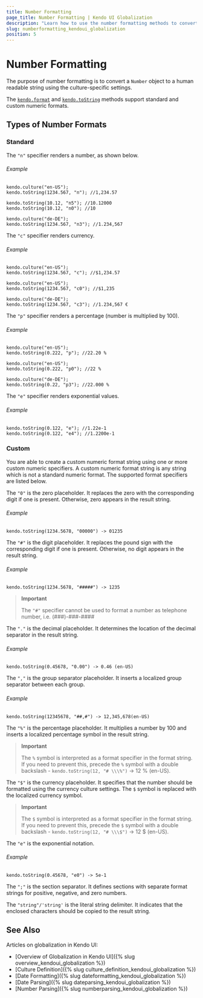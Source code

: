```yaml
---
title: Number Formatting
page_title: Number Formatting | Kendo UI Globalization
description: "Learn how to use the number formatting methods to convert a number object to a human readable string using the Kendo UI culture specific settings."
slug: numberformatting_kendoui_globalization
position: 5
---
```


# Number Formatting

The purpose of number formatting is to convert a `Number` object to a human readable string using the culture-specific settings.

The [`kendo.format`](/api/javascript/kendo#format) and [`kendo.toString`](/api/javascript/kendo#tostring) methods support standard and custom numeric formats.

## Types of Number Formats

### Standard

The `"n"` specifier renders a number, as shown below.

###### Example

    kendo.culture("en-US");
    kendo.toString(1234.567, "n"); //1,234.57

    kendo.toString(10.12, "n5"); //10.12000
    kendo.toString(10.12, "n0"); //10

    kendo.culture("de-DE");
    kendo.toString(1234.567, "n3"); //1.234,567

The `"c"` specifier renders currency.

###### Example

    kendo.culture("en-US");
    kendo.toString(1234.567, "c"); //$1,234.57

    kendo.culture("en-US");
    kendo.toString(1234.567, "c0"); //$1,235

    kendo.culture("de-DE");
    kendo.toString(1234.567, "c3"); //1.234,567 €

The `"p"` specifier renders a percentage (number is multiplied by 100).

###### Example

    kendo.culture("en-US");
    kendo.toString(0.222, "p"); //22.20 %

    kendo.culture("en-US");
    kendo.toString(0.222, "p0"); //22 %

    kendo.culture("de-DE");
    kendo.toString(0.22, "p3"); //22.000 %

The `"e"` specifier renders exponential values.

###### Example

    kendo.toString(0.122, "e"); //1.22e-1
    kendo.toString(0.122, "e4"); //1.2200e-1

### Custom

You are able to create a custom numeric format string using one or more custom numeric specifiers. A custom numeric format string is any string which is not a standard numeric format. The supported format specifiers are listed below.

The `"0"` is the zero placeholder. It replaces the zero with the corresponding digit if one is present. Otherwise, zero appears in the result string.

###### Example

    kendo.toString(1234.5678, "00000") -> 01235

The `"#"` is the digit placeholder. It replaces the pound sign with the corresponding digit if one is present. Otherwise, no digit appears in the result string.

###### Example

    kendo.toString(1234.5678, "#####") -> 1235

> **Important**
>
> The `"#"` specifier cannot be used to format a number as telephone number, i.e. (###)-###-####

The `"."` is the decimal placeholder. It determines the location of the decimal separator in the result string.

###### Example

    kendo.toString(0.45678, "0.00") -> 0.46 (en-US)

The `","` is the group separator placeholder. It inserts a localized group separator between each group.

###### Example

    kendo.toString(12345678, "##,#") -> 12,345,678(en-US)

The `"%"` is the percentage placeholder. It multiplies a number by 100 and inserts a localized percentage symbol in the result string.

> **Important**
>
> The `%` symbol is interpreted as a format specifier in the format string. If you need to prevent this, precede the `%` symbol with a double backslash - `kendo.toString(12, "# \\\%")` -> 12 % (en-US).

The `"$"` is the currency placeholder. It specifies that the number should be formatted using the currency culture settings. The `$` symbol is replaced with the localized currency symbol.

> **Important**
>
> The `$` symbol is interpreted as a format specifier in the format string. If you need to prevent this, precede the `$` symbol with a double backslash - `kendo.toString(12, "# \\\$")` -> 12 $ (en-US).

The `"e"` is the exponential notation.

###### Example

    kendo.toString(0.45678, "e0") -> 5e-1

The `";"` is the section separator. It defines sections with separate format strings for positive, negative, and zero numbers.

The `"string"/'string'` is the literal string delimiter. It indicates that the enclosed characters should be copied to the result string.

## See Also

Articles on globalization in Kendo UI:

* [Overview of Globalization in Kendo UI]({% slug overview_kendoui_globalization %})
* [Culture Definition]({% slug culture_definition_kendoui_globalization %})
* [Date Formatting]({% slug dateformatting_kendoui_globalization %})
* [Date Parsing]({% slug dateparsing_kendoui_globalization %})
* [Number Parsing]({% slug numberparsing_kendoui_globalization %})
